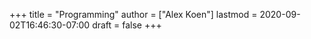 +++
title = "Programming"
author = ["Alex Koen"]
lastmod = 2020-09-02T16:46:30-07:00
draft = false
+++
